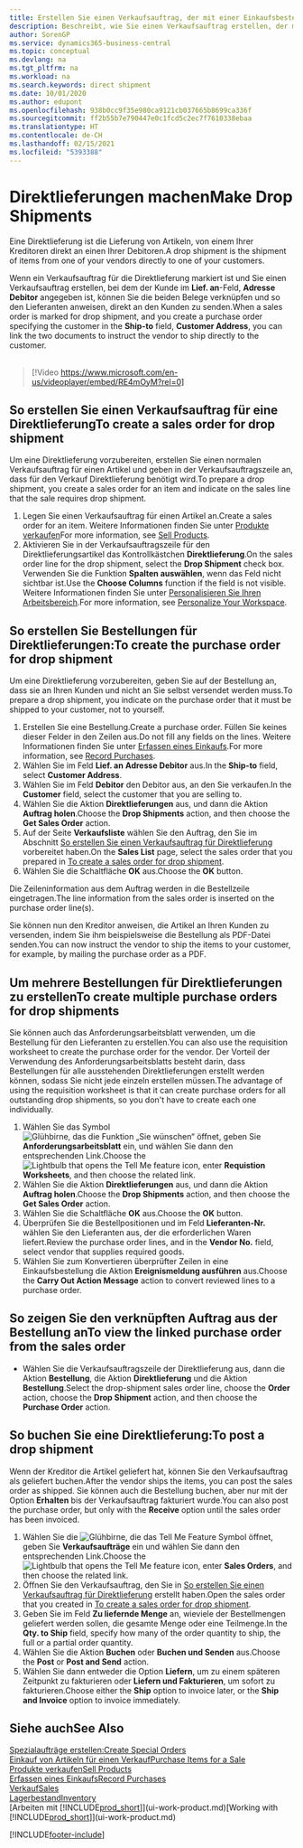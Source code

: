 ```yaml
---
title: Erstellen Sie einen Verkaufsauftrag, der mit einer Einkaufsbestellung für eine direkte Lieferung verknüpft ist | Microsoft Docs
description: Beschreibt, wie Sie einen Verkaufsauftrag erstellen, der mit einer Bestellung verknüpft ist, um sicherzustellen, dass die Artikel vom Kreditor direkt an den Debitor versendet werden
author: SorenGP
ms.service: dynamics365-business-central
ms.topic: conceptual
ms.devlang: na
ms.tgt_pltfrm: na
ms.workload: na
ms.search.keywords: direct shipment
ms.date: 10/01/2020
ms.author: edupont
ms.openlocfilehash: 938b0cc9f35e980ca9121cb037665b8699ca336f
ms.sourcegitcommit: ff2b55b7e790447e0c1fcd5c2ec7f7610338ebaa
ms.translationtype: HT
ms.contentlocale: de-CH
ms.lasthandoff: 02/15/2021
ms.locfileid: "5393388"
---
```

# <a name="make-drop-shipments"></a><span data-ttu-id="8f848-103">Direktlieferungen machen</span><span class="sxs-lookup"><span data-stu-id="8f848-103">Make Drop Shipments</span></span>

<span data-ttu-id="8f848-104">Eine Direktlieferung ist die Lieferung von Artikeln, von einem Ihrer Kreditoren direkt an einen Ihrer Debitoren.</span><span class="sxs-lookup"><span data-stu-id="8f848-104">A drop shipment is the shipment of items from one of your vendors directly to one of your customers.</span></span>

<span data-ttu-id="8f848-105">Wenn ein Verkaufsauftrag für die Direktlieferung markiert ist und Sie einen Verkaufsauftrag erstellen, bei dem der Kunde im **Lief. an**-Feld, **Adresse Debitor** angegeben ist, können Sie die beiden Belege verknüpfen und so den Lieferanten anweisen, direkt an den Kunden zu senden.</span><span class="sxs-lookup"><span data-stu-id="8f848-105">When a sales order is marked for drop shipment, and you create a purchase order specifying the customer in the **Ship-to** field, **Customer Address**, you can link the two documents to instruct the vendor to ship directly to the customer.</span></span>
<br><br>  
  
> [!Video https://www.microsoft.com/en-us/videoplayer/embed/RE4mOyM?rel=0]

## <a name="to-create-a-sales-order-for-drop-shipment"></a><span data-ttu-id="8f848-106">So erstellen Sie einen Verkaufsauftrag für eine Direktlieferung</span><span class="sxs-lookup"><span data-stu-id="8f848-106">To create a sales order for drop shipment</span></span>

<span data-ttu-id="8f848-107">Um eine Direktlieferung vorzubereiten, erstellen Sie einen normalen Verkaufsauftrag für einen Artikel und geben in der Verkaufsauftragszeile an, dass für den Verkauf Direktlieferung benötigt wird.</span><span class="sxs-lookup"><span data-stu-id="8f848-107">To prepare a drop shipment, you create a sales order for an item and indicate on the sales line that the sale requires drop shipment.</span></span>

1. <span data-ttu-id="8f848-108">Legen Sie einen Verkaufsauftrag für einen Artikel an.</span><span class="sxs-lookup"><span data-stu-id="8f848-108">Create a sales order for an item.</span></span> <span data-ttu-id="8f848-109">Weitere Informationen finden Sie unter [Produkte verkaufen](sales-how-sell-products.md)</span><span class="sxs-lookup"><span data-stu-id="8f848-109">For more information, see [Sell Products](sales-how-sell-products.md).</span></span>
2. <span data-ttu-id="8f848-110">Aktivieren Sie in der Verkaufsauftragszeile für den Direktlieferungsartikel das Kontrollkästchen **Direktlieferung**.</span><span class="sxs-lookup"><span data-stu-id="8f848-110">On the sales order line for the drop shipment, select the **Drop Shipment** check box.</span></span> <span data-ttu-id="8f848-111">Verwenden Sie die Funktion **Spalten auswählen**, wenn das Feld nicht sichtbar ist.</span><span class="sxs-lookup"><span data-stu-id="8f848-111">Use the **Choose Columns** function if the field is not visible.</span></span> <span data-ttu-id="8f848-112">Weitere Informationen finden Sie unter [Personalisieren Sie Ihren Arbeitsbereich](ui-personalization-user.md).</span><span class="sxs-lookup"><span data-stu-id="8f848-112">For more information, see [Personalize Your Workspace](ui-personalization-user.md).</span></span>

## <a name="to-create-the-purchase-order-for-drop-shipment"></a><span data-ttu-id="8f848-113">So erstellen Sie Bestellungen für Direktlieferungen:</span><span class="sxs-lookup"><span data-stu-id="8f848-113">To create the purchase order for drop shipment</span></span>

<span data-ttu-id="8f848-114">Um eine Direktlieferung vorzubereiten, geben Sie auf der Bestellung an, dass sie an Ihren Kunden und nicht an Sie selbst versendet werden muss.</span><span class="sxs-lookup"><span data-stu-id="8f848-114">To prepare a drop shipment, you indicate on the purchase order that it must be shipped to your customer, not to yourself.</span></span>

1. <span data-ttu-id="8f848-115">Erstellen Sie eine Bestellung.</span><span class="sxs-lookup"><span data-stu-id="8f848-115">Create a purchase order.</span></span> <span data-ttu-id="8f848-116">Füllen Sie keines dieser Felder in den Zeilen aus.</span><span class="sxs-lookup"><span data-stu-id="8f848-116">Do not fill any fields on the lines.</span></span> <span data-ttu-id="8f848-117">Weitere Informationen finden Sie unter [Erfassen eines Einkaufs](purchasing-how-record-purchases.md).</span><span class="sxs-lookup"><span data-stu-id="8f848-117">For more information, see [Record Purchases](purchasing-how-record-purchases.md).</span></span>
2. <span data-ttu-id="8f848-118">Wählen Sie im Feld **Lief. an** **Adresse Debitor** aus.</span><span class="sxs-lookup"><span data-stu-id="8f848-118">In the **Ship-to** field, select **Customer Address**.</span></span>
3. <span data-ttu-id="8f848-119">Wählen Sie im Feld **Debitor** den Debitor aus, an den Sie verkaufen.</span><span class="sxs-lookup"><span data-stu-id="8f848-119">In the **Customer** field, select the customer that you are selling to.</span></span>
4. <span data-ttu-id="8f848-120">Wählen Sie die Aktion **Direktlieferungen** aus, und dann die Aktion **Auftrag holen**.</span><span class="sxs-lookup"><span data-stu-id="8f848-120">Choose the **Drop Shipments** action, and then choose the **Get Sales Order** action.</span></span>
5. <span data-ttu-id="8f848-121">Auf der Seite **Verkaufsliste** wählen Sie den Auftrag, den Sie im Abschnitt [So erstellen Sie einen Verkaufsauftrag für Direktlieferung](sales-how-drop-shipment.md#to-create-a-sales-order-for-drop-shipment) vorbereitet haben.</span><span class="sxs-lookup"><span data-stu-id="8f848-121">On the **Sales List** page, select the sales order that you prepared in [To create a sales order for drop shipment](sales-how-drop-shipment.md#to-create-a-sales-order-for-drop-shipment).</span></span>
6. <span data-ttu-id="8f848-122">Wählen Sie die Schaltfläche **OK** aus.</span><span class="sxs-lookup"><span data-stu-id="8f848-122">Choose the **OK** button.</span></span>

<span data-ttu-id="8f848-123">Die Zeileninformation aus dem Auftrag werden in die Bestellzeile eingetragen.</span><span class="sxs-lookup"><span data-stu-id="8f848-123">The line information from the sales order is inserted on the purchase order line(s).</span></span>

<span data-ttu-id="8f848-124">Sie können nun den Kreditor anweisen, die Artikel an Ihren Kunden zu versenden, indem Sie ihm beispielsweise die Bestellung als PDF-Datei senden.</span><span class="sxs-lookup"><span data-stu-id="8f848-124">You can now instruct the vendor to ship the items to your customer, for example, by mailing the purchase order as a PDF.</span></span>     

## <a name="to-create-multiple-purchase-orders-for-drop-shipments"></a><span data-ttu-id="8f848-125">Um mehrere Bestellungen für Direktlieferungen zu erstellen</span><span class="sxs-lookup"><span data-stu-id="8f848-125">To create multiple purchase orders for drop shipments</span></span>

<span data-ttu-id="8f848-126">Sie können auch das Anforderungsarbeitsblatt verwenden, um die Bestellung für den Lieferanten zu erstellen.</span><span class="sxs-lookup"><span data-stu-id="8f848-126">You can also use the requisition worksheet to create the purchase order for the vendor.</span></span> <span data-ttu-id="8f848-127">Der Vorteil der Verwendung des Anforderungsarbeitsblatts besteht darin, dass Bestellungen für alle ausstehenden Direktlieferungen erstellt werden können, sodass Sie nicht jede einzeln erstellen müssen.</span><span class="sxs-lookup"><span data-stu-id="8f848-127">The advantage of using the requisition worksheet is that it can create purchase orders for all outstanding drop shipments, so you don't have to create each one individually.</span></span>

1. <span data-ttu-id="8f848-128">Wählen Sie das Symbol ![Glühbirne, das die Funktion „Sie wünschen“ öffnet](media/ui-search/search_small.png "Tell Me-Funktion"), geben Sie **Anforderungsarbeitsblatt** ein, und wählen Sie dann den entsprechenden Link.</span><span class="sxs-lookup"><span data-stu-id="8f848-128">Choose the ![Lightbulb that opens the Tell Me feature](media/ui-search/search_small.png "Tell me what you want to do") icon, enter **Requistion Worksheets**, and then choose the related link.</span></span>
2. <span data-ttu-id="8f848-129">Wählen Sie die Aktion **Direktlieferungen** aus, und dann die Aktion **Auftrag holen**.</span><span class="sxs-lookup"><span data-stu-id="8f848-129">Choose the **Drop Shipments** action, and then choose the **Get Sales Order** action.</span></span>
3. <span data-ttu-id="8f848-130">Wählen Sie die Schaltfläche **OK** aus.</span><span class="sxs-lookup"><span data-stu-id="8f848-130">Choose the **OK** button.</span></span>
4. <span data-ttu-id="8f848-131">Überprüfen Sie die Bestellpositionen und im Feld **Lieferanten-Nr.** wählen Sie den Lieferanten aus, der die erforderlichen Waren liefert.</span><span class="sxs-lookup"><span data-stu-id="8f848-131">Review the purchase order lines, and in the **Vendor No.** field, select vendor that supplies required goods.</span></span> 
5. <span data-ttu-id="8f848-132">Wählen Sie zum Konvertieren überprüfter Zeilen in eine Einkaufsbestellung die Aktion **Ereignismeldung ausführen** aus.</span><span class="sxs-lookup"><span data-stu-id="8f848-132">Choose the **Carry Out Action Message** action to convert reviewed lines to a purchase order.</span></span>

## <a name="to-view-the-linked-purchase-order-from-the-sales-order"></a><span data-ttu-id="8f848-133">So zeigen Sie den verknüpften Auftrag aus der Bestellung an</span><span class="sxs-lookup"><span data-stu-id="8f848-133">To view the linked purchase order from the sales order</span></span>

* <span data-ttu-id="8f848-134">Wählen Sie die Verkaufsauftragszeile der Direktlieferung aus, dann die Aktion **Bestellung**, die Aktion **Direktlieferung** und die Aktion **Bestellung**.</span><span class="sxs-lookup"><span data-stu-id="8f848-134">Select the drop-shipment sales order line, choose the **Order** action, choose the **Drop Shipment** action, and then choose the **Purchase Order** action.</span></span>

## <a name="to-post-a-drop-shipment"></a><span data-ttu-id="8f848-135">So buchen Sie eine Direktlieferung:</span><span class="sxs-lookup"><span data-stu-id="8f848-135">To post a drop shipment</span></span>

<span data-ttu-id="8f848-136">Wenn der Kreditor die Artikel geliefert hat, können Sie den Verkaufsauftrag als geliefert buchen.</span><span class="sxs-lookup"><span data-stu-id="8f848-136">After the vendor ships the items, you can post the sales order as shipped.</span></span> <span data-ttu-id="8f848-137">Sie können auch die Bestellung buchen, aber nur mit der Option **Erhalten** bis der Verkaufsauftrag fakturiert wurde.</span><span class="sxs-lookup"><span data-stu-id="8f848-137">You can also post the purchase order, but only with the **Receive** option until the sales order has been invoiced.</span></span>

1. <span data-ttu-id="8f848-138">Wählen Sie die ![Glühbirne, die das Tell Me Feature](media/ui-search/search_small.png "Tell Me-Funktion") Symbol öffnet, geben Sie **Verkaufsaufträge** ein und wählen Sie dann den entsprechenden Link.</span><span class="sxs-lookup"><span data-stu-id="8f848-138">Choose the ![Lightbulb that opens the Tell Me feature](media/ui-search/search_small.png "Tell me what you want to do") icon, enter **Sales Orders**, and then choose the related link.</span></span>
2. <span data-ttu-id="8f848-139">Öffnen Sie den Verkaufsauftrag, den Sie in [So erstellen Sie einen Verkaufsauftrag für Direktlieferung](#to-create-a-sales-order-for-drop-shipment) erstellt haben.</span><span class="sxs-lookup"><span data-stu-id="8f848-139">Open the sales order that you created in [To create a sales order for drop shipment](#to-create-a-sales-order-for-drop-shipment).</span></span>
3. <span data-ttu-id="8f848-140">Geben Sie im Feld **Zu liefernde Menge** an, wieviele der Bestellmengen geliefert werden sollen, die gesamte Menge oder eine Teilmenge.</span><span class="sxs-lookup"><span data-stu-id="8f848-140">In the **Qty. to Ship** field, specify how many of the order quantity to ship, the full or a partial order quantity.</span></span>
4. <span data-ttu-id="8f848-141">Wählen Sie die Aktion **Buchen** oder **Buchen und Senden** aus.</span><span class="sxs-lookup"><span data-stu-id="8f848-141">Choose the **Post** or **Post and Send** action.</span></span>
5. <span data-ttu-id="8f848-142">Wählen Sie dann entweder die Option **Liefern**, um zu einem späteren Zeitpunkt zu fakturieren oder **Liefern und Fakturieren**, um sofort zu fakturieren.</span><span class="sxs-lookup"><span data-stu-id="8f848-142">Choose either the **Ship** option to invoice later, or the **Ship and Invoice** option to invoice immediately.</span></span>

## <a name="see-also"></a><span data-ttu-id="8f848-143">Siehe auch</span><span class="sxs-lookup"><span data-stu-id="8f848-143">See Also</span></span>

[<span data-ttu-id="8f848-144">Spezialaufträge erstellen:</span><span class="sxs-lookup"><span data-stu-id="8f848-144">Create Special Orders</span></span>](sales-how-to-create-special-orders.md)  
[<span data-ttu-id="8f848-145">Einkauf von Artikeln für einen Verkauf</span><span class="sxs-lookup"><span data-stu-id="8f848-145">Purchase Items for a Sale</span></span>](purchasing-how-purchase-products-sale.md)  
[<span data-ttu-id="8f848-146">Produkte verkaufen</span><span class="sxs-lookup"><span data-stu-id="8f848-146">Sell Products</span></span>](sales-how-sell-products.md)  
[<span data-ttu-id="8f848-147">Erfassen eines Einkaufs</span><span class="sxs-lookup"><span data-stu-id="8f848-147">Record Purchases</span></span>](purchasing-how-record-purchases.md)  
[<span data-ttu-id="8f848-148">Verkauf</span><span class="sxs-lookup"><span data-stu-id="8f848-148">Sales</span></span>](sales-manage-sales.md)  
[<span data-ttu-id="8f848-149">Lagerbestand</span><span class="sxs-lookup"><span data-stu-id="8f848-149">Inventory</span></span>](inventory-manage-inventory.md)  
<span data-ttu-id="8f848-150">[Arbeiten mit [!INCLUDE[prod_short](includes/prod_short.md)]](ui-work-product.md)</span><span class="sxs-lookup"><span data-stu-id="8f848-150">[Working with [!INCLUDE[prod_short](includes/prod_short.md)]](ui-work-product.md)</span></span>


[!INCLUDE[footer-include](includes/footer-banner.md)]
